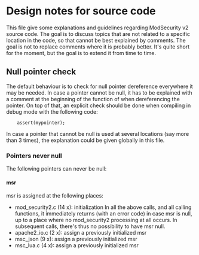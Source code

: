 Design notes for source code
==
This file give some explanations and guidelines regarding ModSecurity v2 source code.
The goal is to discuss topics that are not related to a specific location in the code, so that cannot be best explained by comments.
The goal is not to replace comments where it is probably better.
It's quite short for the moment, but the goal is to extend it from time to time.

## Null pointer check
The default behaviour is to check for null pointer dereference everywhere it may be needed.
In case a pointer cannot be null, it has to be explained with a comment at the beginning of the function of when dereferencing the pointer.
On top of that, an explicit check should be done when compiling in debug mode with the following code:
```
    assert(mypointer);
```
In case a pointer that cannot be null is used at several locations (say more than 3 times),
the explanation could be given globally in this file.

### Pointers never null
The following pointers can never be null:

#### msr

msr is assigned at the following places:
- mod_security2.c (14 x): initialization
In all the above calls, and all calling functions, it immediately returns (with an error code) in case msr is null, up to a place where no mod_security2 processing at all occurs.
In subsequent calls, there's thus no possibility to have msr null.
- apache2_io.c (2 x): assign a previously initialized msr
- msc_json (9 x):     assign a previously initialized msr
- msc_lua.c (4 x):    assign a previously initialized msr
